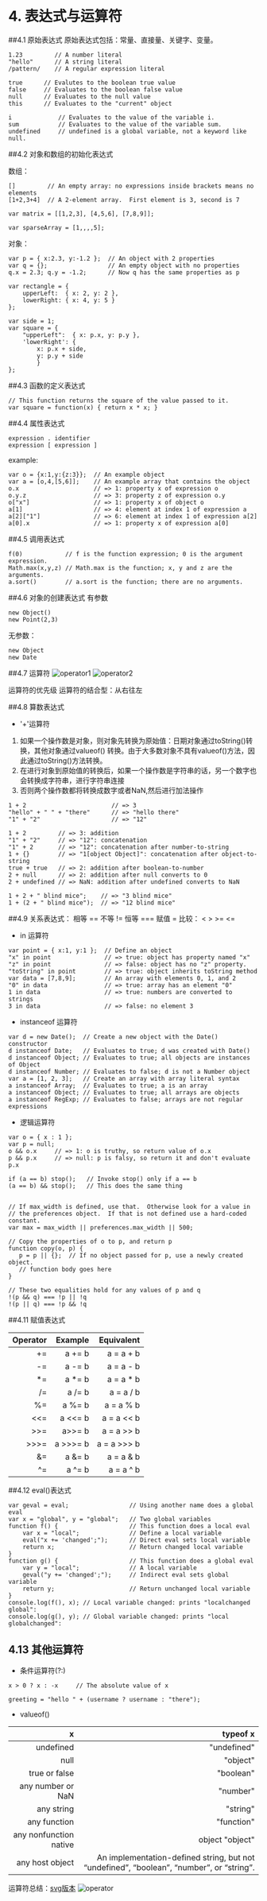 # 4. 表达式与运算符

##4.1 原始表达式
原始表达式包括：常量、直接量、关键字、变量。
```
1.23         // A number literal
"hello"      // A string literal
/pattern/    // A regular expression literal

true      // Evalutes to the boolean true value
false     // Evaluates to the boolean false value
null      // Evaluates to the null value
this      // Evaluates to the "current" object

i             // Evaluates to the value of the variable i.
sum           // Evaluates to the value of the variable sum.
undefined     // undefined is a global variable, not a keyword like null.
```

##4.2 对象和数组的初始化表达式

数组：
```
[]         // An empty array: no expressions inside brackets means no elements
[1+2,3+4]  // A 2-element array.  First element is 3, second is 7

var matrix = [[1,2,3], [4,5,6], [7,8,9]];

var sparseArray = [1,,,,5];
```

对象：
```
var p = { x:2.3, y:-1.2 };  // An object with 2 properties
var q = {};                 // An empty object with no properties
q.x = 2.3; q.y = -1.2;      // Now q has the same properties as p

var rectangle = { 
    upperLeft:  { x: 2, y: 2 },
    lowerRight: { x: 4, y: 5 } 
};
                  
var side = 1;
var square = { 
    "upperLeft":  { x: p.x, y: p.y },
    'lowerRight': { 
        x: p.x + side, 
        y: p.y + side
        }
};
```
    
##4.3 函数的定义表达式
```
// This function returns the square of the value passed to it.
var square = function(x) { return x * x; }
```

##4.4 属性表达式
```
expression . identifier
expression [ expression ]
```
example:
```
var o = {x:1,y:{z:3}};  // An example object
var a = [o,4,[5,6]];    // An example array that contains the object
o.x                     // => 1: property x of expression o
o.y.z                   // => 3: property z of expression o.y
o["x"]                  // => 1: property x of object o
a[1]                    // => 4: element at index 1 of expression a
a[2]["1"]               // => 6: element at index 1 of expression a[2]
a[0].x                  // => 1: property x of expression a[0]
```

##4.5 调用表达式

```
f(0)            // f is the function expression; 0 is the argument expression.
Math.max(x,y,z) // Math.max is the function; x, y and z are the arguments.
a.sort()        // a.sort is the function; there are no arguments.
```

##4.6 对象的创建表达式
有参数
```
new Object()
new Point(2,3)
```
无参数：
```
new Object
new Date
```

##4.7 运算符
![operator1](../images/operator1.png)
![operator2](../images/operator2.png)

运算符的优先级
运算符的结合型：从右往左

##4.8 算数表达式

+ '+'运算符

1. 如果一个操作数是对象，则对象先转换为原始值：日期对象通过toString()转换，其他对象通过valueof() 转换。由于大多数对象不具有valueof()方法，因此通过toString()方法转换。
2. 在进行对象到原始值的转换后，如果一个操作数是字符串的话，另一个数字也会转换成字符串，进行字符串连接
3. 否则两个操作数都将转换成数字或者NaN,然后进行加法操作

```
1 + 2                        // => 3
"hello" + " " + "there"      // => "hello there"
"1" + "2"                    // => "12"
```

```
1 + 2         // => 3: addition
"1" + "2"     // => "12": concatenation
"1" + 2       // => "12": concatenation after number-to-string
1 + {}        // => "1[object Object]": concatenation after object-to-string
true + true   // => 2: addition after boolean-to-number
2 + null      // => 2: addition after null converts to 0
2 + undefined // => NaN: addition after undefined converts to NaN

1 + 2 + " blind mice";    // => "3 blind mice"
1 + (2 + " blind mice");  // => "12 blind mice"
```

##4.9 关系表达式：
 相等 ==
 不等 !=
 恒等 ===
 赋值 =
 比较： <  >  >= <=
 
+ in 运算符
```
var point = { x:1, y:1 };  // Define an object
"x" in point               // => true: object has property named "x"
"z" in point               // => false: object has no "z" property.
"toString" in point        // => true: object inherits toString method
var data = [7,8,9];        // An array with elements 0, 1, and 2
"0" in data                // => true: array has an element "0"
1 in data                  // => true: numbers are converted to strings
3 in data                  // => false: no element 3
```

+ instanceof 运算符
```
var d = new Date();  // Create a new object with the Date() constructor
d instanceof Date;   // Evaluates to true; d was created with Date()
d instanceof Object; // Evaluates to true; all objects are instances of Object
d instanceof Number; // Evaluates to false; d is not a Number object
var a = [1, 2, 3];   // Create an array with array literal syntax
a instanceof Array;  // Evaluates to true; a is an array
a instanceof Object; // Evaluates to true; all arrays are objects
a instanceof RegExp; // Evaluates to false; arrays are not regular expressions
```

+ 逻辑运算符
```
var o = { x : 1 };
var p = null;
o && o.x     // => 1: o is truthy, so return value of o.x
p && p.x     // => null: p is falsy, so return it and don't evaluate p.x

if (a == b) stop();   // Invoke stop() only if a == b
(a == b) && stop();   // This does the same thing


// If max_width is defined, use that.  Otherwise look for a value in
// the preferences object.  If that is not defined use a hard-coded constant.
var max = max_width || preferences.max_width || 500;

// Copy the properties of o to p, and return p
function copy(o, p) {
   p = p || {};  // If no object passed for p, use a newly created object.
   // function body goes here
}

// These two equalities hold for any values of p and q
!(p && q) === !p || !q
!(p || q) === !p && !q
```

##4.11 赋值表达式

|Operator |Example| Equivalent|
|-------:|-------:|--------:|
|+=     | a += b    |   a = a + b  |
|-=     | a -= b    |   a = a - b  |
|*=     | a *= b    |   a = a * b  |
| /=    | a /= b    |    a = a / b |
| %=     | a %= b   |   a = a % b   |
| <<=   |  a <<= b  |   a = a << b  |
|   >>= | a>>= b    |    a = a >> b |
|   >>>=  |a >>>= b  |   a = a >>> b    |
|   &=    | a &= b   |   a = a & b  |
|   ^=    |  a ^= b  |   a = a ^ b  |

##4.12 eval()表达式

```
var geval = eval;                 // Using another name does a global eval
var x = "global", y = "global";   // Two global variables
function f() {                    // This function does a local eval
    var x = "local";              // Define a local variable
    eval("x += 'changed';");      // Direct eval sets local variable
    return x;                     // Return changed local variable
}
function g() {                    // This function does a global eval
    var y = "local";              // A local variable
    geval("y += 'changed';");     // Indirect eval sets global variable
    return y;                     // Return unchanged local variable
}
console.log(f(), x); // Local variable changed: prints "localchanged global": 
console.log(g(), y); // Global variable changed: prints "local globalchanged":
```

## 4.13 其他运算符
+ 条件运算符(?:)

```
x > 0 ? x : -x     // The absolute value of x

greeting = "hello " + (username ? username : "there");
```
+ valueof()

|x                      |typeof x   |
| ------:|---------:|
|undefined              |"undefined"    |
|null                   |"object"   |
|true or false          |"boolean"  |
|any number or NaN      |"number"   |
|any string             |"string"   |
|any function           |"function" |
|any nonfunction native |object "object"    |
|any host object        | An implementation-defined string, but not “undefined”, “boolean”, “number”, or “string”.  |

运算符总结：[svg版本](../images/operator.svg)
![operator](../images/operator.png)

